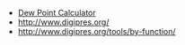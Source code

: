 - [Dew Point Calculator](http://www.dpcalc.org/)
- http://www.digipres.org/
- http://www.digipres.org/tools/by-function/

